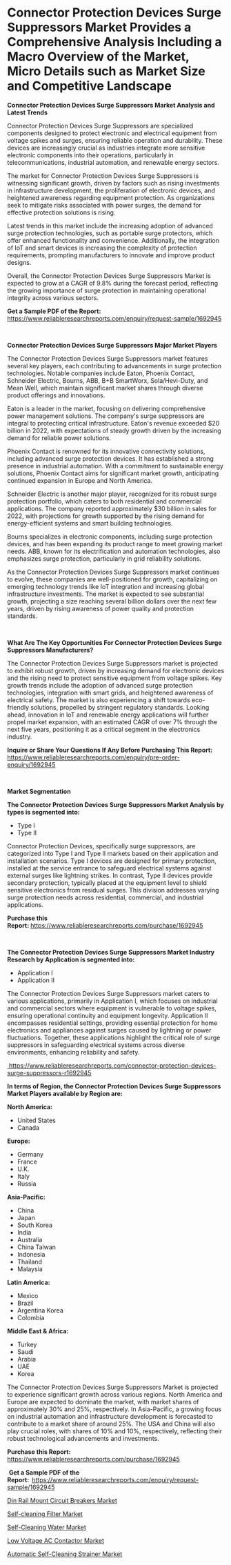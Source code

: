 <p><h1>Connector Protection Devices Surge Suppressors Market Provides a Comprehensive Analysis Including a Macro Overview of the Market, Micro Details such as Market Size and Competitive Landscape</h1></p><p><strong>Connector Protection Devices Surge Suppressors Market Analysis and Latest Trends</strong></p>
<p><p>Connector Protection Devices Surge Suppressors are specialized components designed to protect electronic and electrical equipment from voltage spikes and surges, ensuring reliable operation and durability. These devices are increasingly crucial as industries integrate more sensitive electronic components into their operations, particularly in telecommunications, industrial automation, and renewable energy sectors.</p><p>The market for Connector Protection Devices Surge Suppressors is witnessing significant growth, driven by factors such as rising investments in infrastructure development, the proliferation of electronic devices, and heightened awareness regarding equipment protection. As organizations seek to mitigate risks associated with power surges, the demand for effective protection solutions is rising.</p><p>Latest trends in this market include the increasing adoption of advanced surge protection technologies, such as portable surge protectors, which offer enhanced functionality and convenience. Additionally, the integration of IoT and smart devices is increasing the complexity of protection requirements, prompting manufacturers to innovate and improve product designs. </p><p>Overall, the Connector Protection Devices Surge Suppressors Market is expected to grow at a CAGR of 9.8% during the forecast period, reflecting the growing importance of surge protection in maintaining operational integrity across various sectors.</p></p>
<p><strong>Get a Sample PDF of the Report:&nbsp;</strong> <a href="https://www.reliableresearchreports.com/enquiry/request-sample/1692945?utm_campaign=8&utm_medium=2&utm_source=Github&utm_content=ia&utm_term=08012025&utm_id=connector-protection-devices-surge-suppressors">https://www.reliableresearchreports.com/enquiry/request-sample/1692945</a></p>
<p>&nbsp;</p>
<p><strong>Connector Protection Devices Surge Suppressors Major Market Players</strong></p>
<p><p>The Connector Protection Devices Surge Suppressors market features several key players, each contributing to advancements in surge protection technologies. Notable companies include Eaton, Phoenix Contact, Schneider Electric, Bourns, ABB, B+B SmartWorx, Sola/Hevi-Duty, and Mean Well, which maintain significant market shares through diverse product offerings and innovations.</p><p>Eaton is a leader in the market, focusing on delivering comprehensive power management solutions. The company's surge suppressors are integral to protecting critical infrastructure. Eaton's revenue exceeded $20 billion in 2022, with expectations of steady growth driven by the increasing demand for reliable power solutions.</p><p>Phoenix Contact is renowned for its innovative connectivity solutions, including advanced surge protection devices. It has established a strong presence in industrial automation. With a commitment to sustainable energy solutions, Phoenix Contact aims for significant market growth, anticipating continued expansion in Europe and North America.</p><p>Schneider Electric is another major player, recognized for its robust surge protection portfolio, which caters to both residential and commercial applications. The company reported approximately $30 billion in sales for 2022, with projections for growth supported by the rising demand for energy-efficient systems and smart building technologies.</p><p>Bourns specializes in electronic components, including surge protection devices, and has been expanding its product range to meet growing market needs. ABB, known for its electrification and automation technologies, also emphasizes surge protection, particularly in grid reliability solutions.</p><p>As the Connector Protection Devices Surge Suppressors market continues to evolve, these companies are well-positioned for growth, capitalizing on emerging technology trends like IoT integration and increasing global infrastructure investments. The market is expected to see substantial growth, projecting a size reaching several billion dollars over the next few years, driven by rising awareness of power quality and protection standards.</p></p>
<p>&nbsp;</p>
<p><strong>What Are The Key Opportunities For Connector Protection Devices Surge Suppressors Manufacturers?</strong></p>
<p><p>The Connector Protection Devices Surge Suppressors market is projected to exhibit robust growth, driven by increasing demand for electronic devices and the rising need to protect sensitive equipment from voltage spikes. Key growth trends include the adoption of advanced surge protection technologies, integration with smart grids, and heightened awareness of electrical safety. The market is also experiencing a shift towards eco-friendly solutions, propelled by stringent regulatory standards. Looking ahead, innovation in IoT and renewable energy applications will further propel market expansion, with an estimated CAGR of over 7% through the next five years, positioning it as a critical segment in the electronics industry.</p></p>
<p><strong>Inquire or Share Your Questions If Any Before Purchasing This Report:</strong> <a href="https://www.reliableresearchreports.com/enquiry/pre-order-enquiry/1692945?utm_campaign=8&utm_medium=2&utm_source=Github&utm_content=ia&utm_term=08012025&utm_id=connector-protection-devices-surge-suppressors">https://www.reliableresearchreports.com/enquiry/pre-order-enquiry/1692945</a></p>
<p>&nbsp;</p>
<p><strong>Market Segmentation</strong></p>
<p><strong>The Connector Protection Devices Surge Suppressors Market Analysis by types is segmented into:</strong></p>
<p><ul><li>Type I</li><li>Type II</li></ul></p>
<p><p>Connector Protection Devices, specifically surge suppressors, are categorized into Type I and Type II markets based on their application and installation scenarios. Type I devices are designed for primary protection, installed at the service entrance to safeguard electrical systems against external surges like lightning strikes. In contrast, Type II devices provide secondary protection, typically placed at the equipment level to shield sensitive electronics from residual surges. This division addresses varying surge protection needs across residential, commercial, and industrial applications.</p></p>
<p><strong>Purchase this Report:&nbsp;</strong><a href="https://www.reliableresearchreports.com/purchase/1692945?utm_campaign=8&utm_medium=2&utm_source=Github&utm_content=ia&utm_term=08012025&utm_id=connector-protection-devices-surge-suppressors">https://www.reliableresearchreports.com/purchase/1692945</a></p>
<p>&nbsp;</p>
<p><strong>The Connector Protection Devices Surge Suppressors Market Industry Research by Application is segmented into:</strong></p>
<p><ul><li>Application I</li><li>Application II</li></ul></p>
<p><p>The Connector Protection Devices Surge Suppressors market caters to various applications, primarily in Application I, which focuses on industrial and commercial sectors where equipment is vulnerable to voltage spikes, ensuring operational continuity and equipment longevity. Application II encompasses residential settings, providing essential protection for home electronics and appliances against surges caused by lightning or power fluctuations. Together, these applications highlight the critical role of surge suppressors in safeguarding electrical systems across diverse environments, enhancing reliability and safety.</p></p>
<p><a href="https://www.reliableresearchreports.com/connector-protection-devices-surge-suppressors-r1692945?utm_campaign=8&utm_medium=2&utm_source=Github&utm_content=ia&utm_term=08012025&utm_id=connector-protection-devices-surge-suppressors">&nbsp;https://www.reliableresearchreports.com/connector-protection-devices-surge-suppressors-r1692945</a></p>
<p><strong>In terms of Region, the Connector Protection Devices Surge Suppressors Market Players available by Region are:</strong></p>
<p>
    <p> <strong> North America: </strong>
        <ul>
            <li>United States</li>
            <li>Canada</li>
        </ul>
        </p> 
    <p> <strong> Europe: </strong>
        <ul>
            <li>Germany</li>
            <li>France</li>
            <li>U.K.</li>
            <li>Italy</li>
            <li>Russia</li>
        </ul>
        </p> 
    <p> <strong> Asia-Pacific: </strong>
        <ul>
            <li>China</li>
            <li>Japan</li>
            <li>South Korea</li>
            <li>India</li>
            <li>Australia</li>
            <li>China Taiwan</li>
            <li>Indonesia</li>
            <li>Thailand</li>
            <li>Malaysia</li>
        </ul>
        </p> 
    <p> <strong> Latin America: </strong>
        <ul>
            <li>Mexico</li>
            <li>Brazil</li>
            <li>Argentina Korea</li>
            <li>Colombia</li>
        </ul>
        </p> 
    <p> <strong> Middle East & Africa: </strong>
        <ul>
            <li>Turkey</li>
            <li>Saudi</li>
            <li>Arabia</li>
            <li>UAE</li>
            <li>Korea</li>
        </ul>
    </p>
    </p>
<p><p>The Connector Protection Devices Surge Suppressors Market is projected to experience significant growth across various regions. North America and Europe are expected to dominate the market, with market shares of approximately 30% and 25%, respectively. In Asia-Pacific, a growing focus on industrial automation and infrastructure development is forecasted to contribute to a market share of around 25%. The USA and China will also play crucial roles, with shares of 10% and 10%, respectively, reflecting their robust technological advancements and investments.</p></p>
<p><strong>Purchase this Report: </strong><a href="https://www.reliableresearchreports.com/purchase/1692945?utm_campaign=8&utm_medium=2&utm_source=Github&utm_content=ia&utm_term=08012025&utm_id=connector-protection-devices-surge-suppressors">https://www.reliableresearchreports.com/purchase/1692945</a></p>
<p>&nbsp;<strong>Get a Sample PDF of the Report:&nbsp;&nbsp;</strong><a href="https://www.reliableresearchreports.com/enquiry/request-sample/1692945?utm_campaign=8&utm_medium=2&utm_source=Github&utm_content=ia&utm_term=08012025&utm_id=connector-protection-devices-surge-suppressors">https://www.reliableresearchreports.com/enquiry/request-sample/1692945</a></p>
<p><strong></strong></p>
<p><p><a href="https://github.com/bornergabrielle89/Market-Research-Report-List-1/blob/main/din-rail-mount-circuit-breakers-market.md?utm_campaign=8&utm_medium=2&utm_source=Github&utm_content=ia&utm_term=08012025&utm_id=connector-protection-devices-surge-suppressors">Din Rail Mount Circuit Breakers Market</a></p><p><a href="https://github.com/toldenargelia86/Market-Research-Report-List-1/blob/main/self-cleaning-filter-market.md?utm_campaign=8&utm_medium=2&utm_source=Github&utm_content=ia&utm_term=08012025&utm_id=connector-protection-devices-surge-suppressors">Self-cleaning Filter Market</a></p><p><a href="https://github.com/wileonie19657/Market-Research-Report-List-1/blob/main/self-cleaning-water-market.md?utm_campaign=8&utm_medium=2&utm_source=Github&utm_content=ia&utm_term=08012025&utm_id=connector-protection-devices-surge-suppressors">Self-Cleaning Water Market</a></p><p><a href="https://github.com/comasnickie/Market-Research-Report-List-1/blob/main/low-voltage-ac-contactor-market.md?utm_campaign=8&utm_medium=2&utm_source=Github&utm_content=ia&utm_term=08012025&utm_id=connector-protection-devices-surge-suppressors">Low Voltage AC Contactor Market</a></p><p><a href="https://github.com/mcfred89/Market-Research-Report-List-1/blob/main/automatic-self-cleaning-strainer-market.md?utm_campaign=8&utm_medium=2&utm_source=Github&utm_content=ia&utm_term=08012025&utm_id=connector-protection-devices-surge-suppressors">Automatic Self-Cleaning Strainer Market</a></p></p>